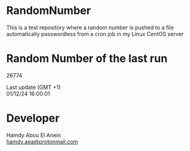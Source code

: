# RandomNumber    
This is a test repository where a random number is pushed to a file automatically passwordless from a cron job in my Linux CentOS server    
# Random Number of the last run   
26774
      
Last update (GMT +1)    
01/12/24 16:00:01
# Developer    
Hamdy Abou El Anein   
hamdy.aea@protonmail.com
